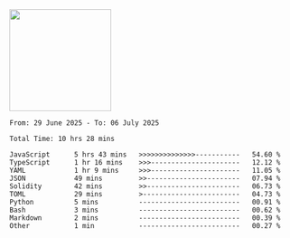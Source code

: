 <img height="180em" src="https://github-readme-stats-eight-theta.vercel.app/api?username=bkundev&show_icons=true&theme=radical&include_all_commits=true&count_private=true"/>
<!--START_SECTION:waka-->

```all_time
From: 29 June 2025 - To: 06 July 2025

Total Time: 10 hrs 28 mins

JavaScript      5 hrs 43 mins   >>>>>>>>>>>>>>-----------   54.60 %
TypeScript      1 hr 16 mins    >>>----------------------   12.12 %
YAML            1 hr 9 mins     >>>----------------------   11.05 %
JSON            49 mins         >>-----------------------   07.94 %
Solidity        42 mins         >>-----------------------   06.73 %
TOML            29 mins         >------------------------   04.73 %
Python          5 mins          -------------------------   00.91 %
Bash            3 mins          -------------------------   00.62 %
Markdown        2 mins          -------------------------   00.39 %
Other           1 min           -------------------------   00.27 %
```

<!--END_SECTION:waka-->

